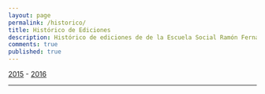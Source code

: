 ```yaml
---
layout: page
permalink: /historico/
title: Histórico de Ediciones
description: Histórico de ediciones de de la Escuela Social Ramón Fernández Durán
comments: true
published: true
---
```


[2015](/historico/2015/) - [2016](/historico/2016/)

------------------------
